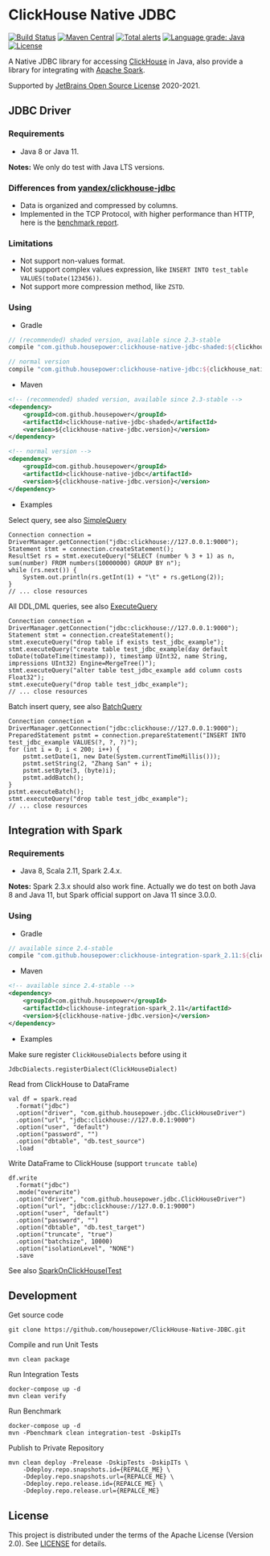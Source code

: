 ClickHouse Native JDBC
======================

[![Build Status](https://travis-ci.org/housepower/ClickHouse-Native-JDBC.svg?branch=master)](https://travis-ci.org/housepower/ClickHouse-Native-JDBC)
[![Maven Central](https://maven-badges.herokuapp.com/maven-central/com.github.housepower/clickhouse-native-jdbc-parent/badge.svg)](https://search.maven.org/search?q=clickhouse-native-jdbc)
[![Total alerts](https://img.shields.io/lgtm/alerts/g/housepower/ClickHouse-Native-JDBC.svg?logo=lgtm&logoWidth=18)](https://lgtm.com/projects/g/housepower/ClickHouse-Native-JDBC/alerts/)
[![Language grade: Java](https://img.shields.io/lgtm/grade/java/g/housepower/ClickHouse-Native-JDBC.svg?logo=lgtm&logoWidth=18)](https://lgtm.com/projects/g/housepower/ClickHouse-Native-JDBC/context:java)
[![License](https://img.shields.io/github/license/housepower/ClickHouse-Native-JDBC)](https://github.com/housepower/ClickHouse-Native-JDBC/blob/master/LICENSE)

A Native JDBC library for accessing [ClickHouse](https://clickhouse.yandex/) in Java, also provide a library for 
integrating with [Apache Spark](https://github.com/apache/spark/).

Supported by [JetBrains Open Source License](https://www.jetbrains.com/?from=ClickHouse-Native-JDBC) 2020-2021. 

## JDBC Driver

### Requirements

- Java 8 or Java 11. 

**Notes:** We only do test with Java LTS versions.

### Differences from [yandex/clickhouse-jdbc](https://github.com/yandex/clickhouse-jdbc)

* Data is organized and compressed by columns.
* Implemented in the TCP Protocol, with higher performance than HTTP, here is the [benchmark report](Benchmark.md).

### Limitations

* Not support non-values format.
* Not support complex values expression, like `INSERT INTO test_table VALUES(toDate(123456))`.
* Not support more compression method, like `ZSTD`.

### Using

- Gradle
```groovy
// (recommended) shaded version, available since 2.3-stable
compile "com.github.housepower:clickhouse-native-jdbc-shaded:${clickhouse_native_jdbc_version}"

// normal version
compile "com.github.housepower:clickhouse-native-jdbc:${clickhouse_native_jdbc_version}"
```

- Maven

```xml
<!-- (recommended) shaded version, available since 2.3-stable -->
<dependency>
    <groupId>com.github.housepower</groupId>
    <artifactId>clickhouse-native-jdbc-shaded</artifactId>
    <version>${clickhouse-native-jdbc.version}</version>
</dependency>

<!-- normal version -->
<dependency>
    <groupId>com.github.housepower</groupId>
    <artifactId>clickhouse-native-jdbc</artifactId>
    <version>${clickhouse-native-jdbc.version}</version>
</dependency>
```

- Examples

Select query, see also [SimpleQuery](./examples/src/main/java/examples/SimpleQuery.java)

    Connection connection = DriverManager.getConnection("jdbc:clickhouse://127.0.0.1:9000");
    Statement stmt = connection.createStatement();
    ResultSet rs = stmt.executeQuery("SELECT (number % 3 + 1) as n, sum(number) FROM numbers(10000000) GROUP BY n");
    while (rs.next()) {
        System.out.println(rs.getInt(1) + "\t" + rs.getLong(2));
    }
    // ... close resources

All DDL,DML queries, see also [ExecuteQuery](./examples/src/main/java/examples/ExecuteQuery.java)

    Connection connection = DriverManager.getConnection("jdbc:clickhouse://127.0.0.1:9000");
    Statement stmt = connection.createStatement();
    stmt.executeQuery("drop table if exists test_jdbc_example");
    stmt.executeQuery("create table test_jdbc_example(day default toDate(toDateTime(timestamp)), timestamp UInt32, name String, impressions UInt32) Engine=MergeTree()");
    stmt.executeQuery("alter table test_jdbc_example add column costs Float32");
    stmt.executeQuery("drop table test_jdbc_example");
    // ... close resources

Batch insert query, see also [BatchQuery](./examples/src/main/java/examples/BatchQuery.java)

    Connection connection = DriverManager.getConnection("jdbc:clickhouse://127.0.0.1:9000");
    PreparedStatement pstmt = connection.prepareStatement("INSERT INTO test_jdbc_example VALUES(?, ?, ?)");
    for (int i = 0; i < 200; i++) {
        pstmt.setDate(1, new Date(System.currentTimeMillis()));
        pstmt.setString(2, "Zhang San" + i);
        pstmt.setByte(3, (byte)i);
        pstmt.addBatch();
    }
    pstmt.executeBatch();
    stmt.executeQuery("drop table test_jdbc_example");
    // ... close resources

## Integration with Spark

### Requirements

- Java 8, Scala 2.11, Spark 2.4.x. 

**Notes:** Spark 2.3.x should also work fine. Actually we do test on both Java 8 and Java 11, 
but Spark official support on Java 11 since 3.0.0.

### Using

- Gradle
```groovy
// available since 2.4-stable
compile "com.github.housepower:clickhouse-integration-spark_2.11:${clickhouse_native_jdbc_version}"
```

- Maven

```xml
<!-- available since 2.4-stable -->
<dependency>
    <groupId>com.github.housepower</groupId>
    <artifactId>clickhouse-integration-spark_2.11</artifactId>
    <version>${clickhouse-native-jdbc.version}</version>
</dependency>
```

- Examples

Make sure register `ClickHouseDialects` before using it

    JdbcDialects.registerDialect(ClickHouseDialect)
    
Read from ClickHouse to DataFrame

    val df = spark.read
      .format("jdbc")
      .option("driver", "com.github.housepower.jdbc.ClickHouseDriver")
      .option("url", "jdbc:clickhouse://127.0.0.1:9000")
      .option("user", "default")
      .option("password", "")
      .option("dbtable", "db.test_source")
      .load

Write DataFrame to ClickHouse (support `truncate table`)

    df.write
      .format("jdbc")
      .mode("overwrite")
      .option("driver", "com.github.housepower.jdbc.ClickHouseDriver")
      .option("url", "jdbc:clickhouse://127.0.0.1:9000")
      .option("user", "default")
      .option("password", "")
      .option("dbtable", "db.test_target")
      .option("truncate", "true")
      .option("batchsize", 10000)
      .option("isolationLevel", "NONE")
      .save

See also [SparkOnClickHouseITest](clickhouse-integration/clickhouse-integration-spark/src/test/scala/com.github.housepower.jdbc.spark/SparkOnClickHouseITest.scala)

## Development

Get source code

    git clone https://github.com/housepower/ClickHouse-Native-JDBC.git
    
Compile and run Unit Tests

    mvn clean package
    
Run Integration Tests

    docker-compose up -d
    mvn clean verify
    
Run Benchmark

    docker-compose up -d
    mvn -Pbenchmark clean integration-test -DskipITs

Publish to Private Repository

    mvn clean deploy -Prelease -DskipTests -DskipITs \
        -Ddeploy.repo.snapshots.id={REPALCE_ME} \
        -Ddeploy.repo.snapshots.url={REPALCE_ME} \
        -Ddeploy.repo.release.id={REPALCE_ME} \
        -Ddeploy.repo.release.url={REPALCE_ME}

## License

This project is distributed under the terms of the Apache License (Version 2.0). See [LICENSE](LICENSE) for details.
